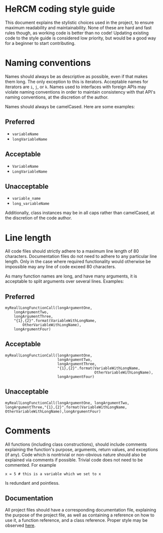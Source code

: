 # HeRCM coding style guide 
This document explains the stylistic choices used in the project, to ensure maximum readability and maintainability. None of these are hard and fast rules though, as working code is better than no code! Updating existing code to the style guide is considered low priority, but would be a good way for a beginner to start contributing. 

# Naming conventions 
Names should always be as descriptive as possible, even if that makes them long. The only exception to this is iterators. Acceptable names for iterators are `i`, `j`, or `k`. Names used to interfaces with foreign APIs may violate naming conventions in order to maintain consistency with that API's naming conventions, at the discretion of the author. 

Names should always be camelCased. Here are some examples:

## Preferred 
* `variableName`
* `longVariableName` 
## Acceptable 
* `VariableName`
* `LongVariableName`
## Unacceptable 
* `variable_name`
* `long_variableName`

Additionally, class instances may be in all caps rather than camelCased, at the discretion of the code author. 

# Line length
All code files should strictly adhere to a maximum line length of 80 characters. Documentation files do not need to adhere to any particular line length. Only in the case where required functionality would otherwise be impossible may any line of code exceed 80 characters. 

As many function names are long, and have many arguments, it is acceptable to split arguments over several lines. Examples: 

## Preferred 
```
myReallLongFunctionCall(longArgumentOne, 
	longArgumentTwo, 
	longArgumentThree,
	"{1},{2}".format(VariableWithLongName, 
		OtherVariableWithLongName),
	longArgumentFour)
```

## Acceptable 
```
myReallLongFunctionCall(longArgumentOne, 
						longArgumentTwo, 
						longArgumentThree,
						"{1},{2}".format(VariableWithLongName, 
										 OtherVariableWithLongName),
						longArgumentFour)
```

## Unacceptable 
```
myReallLongFunctionCall(longArgumentOne, longArgumentTwo, longArgumentThree,"{1},{2}".format(VariableWithLongName, OtherVariableWithLongName),longArgumentFour)
```

# Comments
All functions (including class constructions), should include comments explaining the function's purpose, arguments, return values, and exceptions (if any). Code which is nontrivial or non-obvious nature should also be explained via comments if possible. Trivial code does not need to be commented. For example 

`x = 5 # this is a variable which we set to x` 

Is redundant and pointless. 

## Documentation
All project files should have a corresponding documentation file, explaining the purpose of the project file, as well as containing a reference on how to use it, a function reference, and a class reference. Proper style may be observed [here](libhsm.md).